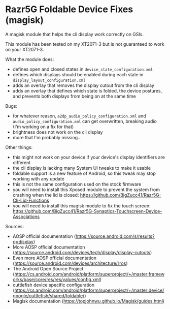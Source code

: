 # Razr5G Foldable Device Fixes (magisk)
A magisk module that helps the cli display work correctly on GSIs.

This module has been tested on my XT2071-3 but is not guaranteed to work on your XT2071-3.

What the module does:
- defines open and closed states in `device_state_configuration.xml`
- defines which displays should be enabled during each state in `display_layout_configuration.xml`
- adds an overlay that removes the display cutout from the cli display
- adds an overlay that defines which state is folded, the device postures, and prevents both displays from being on at the same time

Bugs:
- for whatever reason, `a2dp_audio_policy_configuration.xml` and `audio_policy_configuration.xml` can get overwritten, breaking audio (I'm working on a fix for that)
- brightness does not work on the cli display
- more that I'm probably missing...

Other things:
- this might not work on your device if your device's display identifiers are different
- the cli display is lacking many System UI tweaks to make it usable
- foldable support is a new feature of Android, so this tweak may stop working with any update
- this is not the same configuration used on the stock firmware
- you will need to install this Xposed module to prevent the system from crashing when the lid is closed: https://github.com/BigZucc41/Razr5G-Cli-Lid-Functions
- you will need to install this magisk module to fix the touch screen: https://github.com/BigZucc41/Razr5G-Synaptics-Touchscreen-Device-Associations

Sources:
- AOSP official documentation (https://source.android.com/s/results?q=display)
- More AOSP official documentation (https://source.android.com/devices/tech/display/display-cutouts)
- Even more AOSP official documentation (https://source.android.com/devices/architecture/rros)
- The Android Open Source Project (https://cs.android.com/android/platform/superproject/+/master:frameworks/base/core/res/res/values/config.xml)
- cuttlefish device specific configuration (https://cs.android.com/android/platform/superproject/+/master:device/google/cuttlefish/shared/foldable/)
- Magisk documentation (https://topjohnwu.github.io/Magisk/guides.html)
